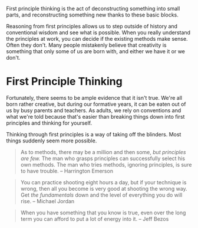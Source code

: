 
First principle thinking is the act of deconstructing something into small parts, and reconstructing something new thanks to these basic blocks.

Reasoning from first principles allows us to step outside of history and conventional wisdom and see what is possible. When you really understand the principles at work, you can decide if the existing methods make sense. Often they don't. 
Many people mistakenly believe that creativity is something that only some of us are born with, and either we have it or we don't. 

# First Principle Thinking

Fortunately, there seems to be ample evidence that it isn't true. We're all born rather creative, but during our formative years, it can be eaten out of us by busy parents and teachers. As adults, we rely on conventions and what we're told because that's easier than breaking things down into first principles and thinking for yourself. 

Thinking through first principles is a way of taking off the blinders. Most things suddenly seem more possible.

> As to methods, there may be a million and then some, *but principles are few.* The man who grasps principles can successfully select his own methods. The man who tries methods, ignoring principles, is sure to have trouble. – Harrington Emerson

> You can practice shooting eight hours a day, but if your technique is wrong, then all you become is very good at shooting the wrong way. Get *the fundamentals* down and the level of everything you do will rise. – Michael Jordan

> When you have something that you know is true, even over the long term you can afford to put a lot of energy into it. – Jeff Bezos


